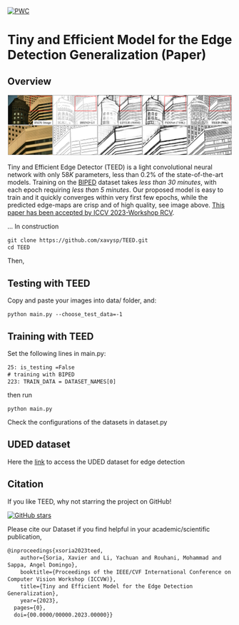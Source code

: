 [![PWC](https://img.shields.io/endpoint.svg?url=https://paperswithcode.com/badge/tiny-and-efficient-model-for-the-edge/edge-detection-on-uded)](https://paperswithcode.com/sota/edge-detection-on-uded?p=tiny-and-efficient-model-for-the-edge)

# Tiny and Efficient Model for the Edge Detection Generalization (Paper)

## Overview

<div style="text-align:center"><img src='imgs/teedBanner.png' width=800>
</div>



Tiny and Efficient Edge Detector (TEED) is a light convolutional neural
network with only $58K$ parameters, less than $0.2$% of the 
state-of-the-art models. Training on the [BIPED](https://www.kaggle.com/datasets/xavysp/biped)
dataset takes *less than 30 minutes*, with each epoch requiring 
*less than 5 minutes*. Our proposed model is easy to train
and it quickly converges within very first few epochs, while the 
predicted edge-maps are crisp and of high quality, see image above.
[This paper has been accepted by ICCV 2023-Workshop RCV](https://arxiv.org/abs/2308.06468).

... In construction

    git clone https://github.com/xavysp/TEED.git
    cd TEED

Then,

## Testing with TEED

Copy and paste your images into data/ folder, and:

    python main.py --choose_test_data=-1

## Training with TEED

Set the following lines in main.py:

    25: is_testing =False
    # training with BIPED
    223: TRAIN_DATA = DATASET_NAMES[0] 

then run
    
    python main.py

Check the configurations of the datasets in dataset.py


## UDED dataset

Here the [link](https://github.com/xavysp/UDED) to access the UDED dataset for edge detection

## Citation

If you like TEED, why not starring the project on GitHub!

[![GitHub stars](https://img.shields.io/github/stars/xavysp/TEED.svg?style=social&label=Star&maxAge=3600)](https://GitHub.com/xavysp/TEED/stargazers/)

Please cite our Dataset if you find helpful in your academic/scientific publication,
```
@inproceedings{xsoria2023teed,
    author={Soria, Xavier and Li, Yachuan and Rouhani, Mohammad and Sappa, Angel Domingo},
    booktitle={Proceedings of the IEEE/CVF International Conference on Computer Vision Workshop (ICCVW)},
    title={Tiny and Efficient Model for the Edge Detection Generalization},
    year={2023},
  pages={0},
  doi={00.0000/00000.2023.00000}}